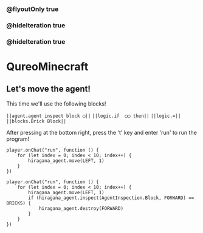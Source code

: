 ### @flyoutOnly true
### @hideIteration true
### @hideIteration true
# QureoMinecraft

## Let's move the agent!

This time we'll use the following blocks!

``||agent.agent inspect block ◯||``
``||logic.if  ◯◯ then||``
``||logic.=||``
``||blocks.Brick Block||``

After pressing [](https://raw.githubusercontent.com/camp-minecraft/TechkidsCampTutorial/master/images/playbutton.png) at the bottom right, press the 't' key and enter 'run' to run the program!

```template
player.onChat("run", function () {
    for (let index = 0; index < 10; index++) {
        hiragana_agent.move(LEFT, 1)
    }
})
```
```ghost
player.onChat("run", function () {
    for (let index = 0; index < 10; index++) {
        hiragana_agent.move(LEFT, 1)
        if (hiragana_agent.inspect(AgentInspection.Block, FORWARD) == BRICKS) {
            hiragana_agent.destroy(FORWARD)
        }
    }
})
```